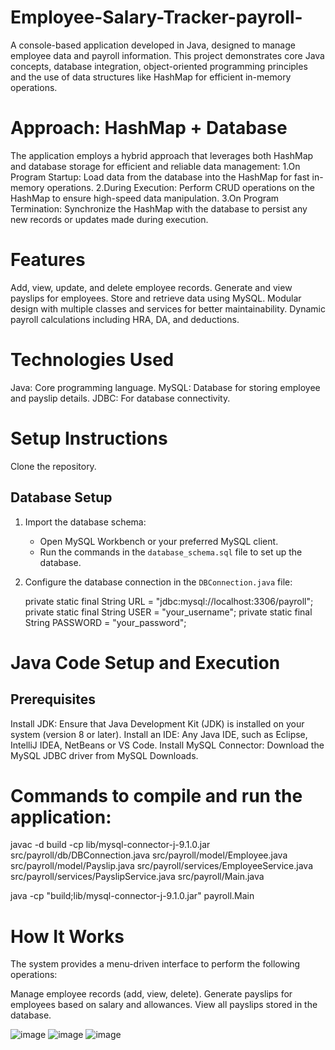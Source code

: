 # Employee-Salary-Tracker-payroll-
A console-based application developed in Java, designed to manage employee data and payroll information. This project demonstrates core Java concepts, database integration, object-oriented programming principles and the use of data structures like HashMap for efficient in-memory operations.

# Approach: HashMap + Database
The application employs a hybrid approach that leverages both HashMap and database storage for efficient and reliable data management:
1.On Program Startup:
  Load data from the database into the HashMap for fast in-memory operations.
2.During Execution:
  Perform CRUD operations on the HashMap to ensure high-speed data manipulation.
3.On Program Termination:
  Synchronize the HashMap with the database to persist any new records or updates made during execution.

# Features
Add, view, update, and delete employee records.
Generate and view payslips for employees.
Store and retrieve data using MySQL.
Modular design with multiple classes and services for better maintainability.
Dynamic payroll calculations including HRA, DA, and deductions.

# Technologies Used
Java: Core programming language.
MySQL: Database for storing employee and payslip details.
JDBC: For database connectivity.

# Setup Instructions
Clone the repository.
## Database Setup
1. Import the database schema:
   - Open MySQL Workbench or your preferred MySQL client.
   - Run the commands in the `database_schema.sql` file to set up the database.
2. Configure the database connection in the `DBConnection.java` file:
   
   private static final String URL = "jdbc:mysql://localhost:3306/payroll";
   private static final String USER = "your_username";
   private static final String PASSWORD = "your_password";

# Java Code Setup and Execution
## Prerequisites
Install JDK: Ensure that Java Development Kit (JDK) is installed on your system (version 8 or later).
Install an IDE: Any Java IDE, such as Eclipse, IntelliJ IDEA, NetBeans or VS Code.
Install MySQL Connector: Download the MySQL JDBC driver from MySQL Downloads.

# Commands to compile and run the application:
javac -d build -cp lib/mysql-connector-j-9.1.0.jar src/payroll/db/DBConnection.java src/payroll/model/Employee.java src/payroll/model/Payslip.java src/payroll/services/EmployeeService.java src/payroll/services/PayslipService.java src/payroll/Main.java

java -cp "build;lib/mysql-connector-j-9.1.0.jar" payroll.Main


# How It Works
The system provides a menu-driven interface to perform the following operations:

Manage employee records (add, view, delete).
Generate payslips for employees based on salary and allowances.
View all payslips stored in the database.

![image](https://github.com/user-attachments/assets/49e092c4-cf56-4844-9578-15fbf8e22214)
![image](https://github.com/user-attachments/assets/80f2b4e9-b52c-4dd7-9276-af94f730f173)
![image](https://github.com/user-attachments/assets/db253e5c-66ae-4fd1-a1b4-15e71f40eee3)


